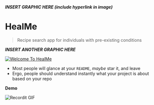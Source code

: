 
***INSERT GRAPHIC HERE (include hyperlink in image)***

# HealMe

> Recipe search app for individuals with pre-existing conditions


***INSERT ANOTHER GRAPHIC HERE***

[![Welcome To HealMe](http://i.imgur.com/dt8AUb6.png)]()

- Most people will glance at your `README`, *maybe* star it, and leave
- Ergo, people should understand instantly what your project is about based on your repo


**Demo**

![Recordit GIF](http://g.recordit.co/iLN6A0vSD8.gif)




